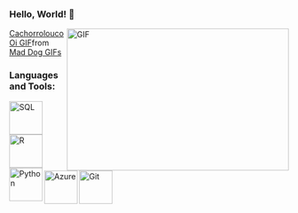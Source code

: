 ### Hello, World! 👋

 <img align="right" alt="GIF" src="https://tenor.com/ZVzp.gif" width="400" height="256" />
 
<div class="tenor-gif-embed" data-postid="12336961" data-share-method="host" data-aspect-ratio="1.1" data-width="100%"><a href="https://tenor.com/view/mad-dog-hi-gif-12336961">Cachorrolouco Oi GIF</a>from <a href="https://tenor.com/search/mad+dog-gifs">Mad Dog GIFs</a></div> <script type="text/javascript" async src="https://tenor.com/embed.js"></script>

### Languages and Tools:

<img align="left" title="SQL" width="60px" src="https://cdn.jsdelivr.net/gh/devicons/devicon/icons/microsoftsqlserver/microsoftsqlserver-plain.svg" />        

<img align="left" title="R" width="60px" src="https://cdn.jsdelivr.net/gh/devicons/devicon/icons/rstudio/rstudio-original.svg" />          

<img align="left" title="Python" width="60px" src="https://cdn.jsdelivr.net/gh/devicons/devicon/icons/python/python-original.svg" /> 

<img align="left" title="Azure" width="60px" src="https://cdn.jsdelivr.net/gh/devicons/devicon/icons/azure/azure-original.svg" />

<img align="left" title="Git" width="60px" src="https://cdn.jsdelivr.net/gh/devicons/devicon/icons/git/git-original.svg" />
          
                   
